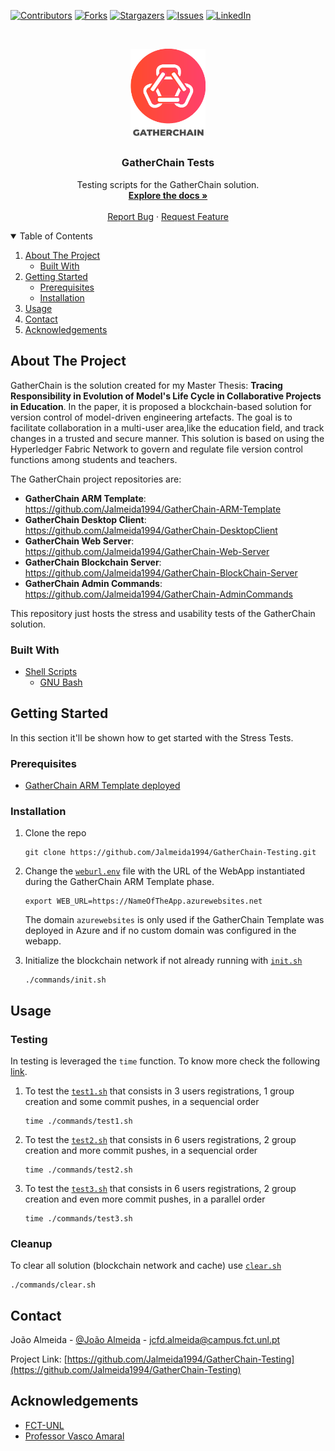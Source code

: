 <!--
*** Thanks for checking out the Best-README-Template. If you have a suggestion
*** that would make this better, please fork the repo and create a pull request
*** or simply open an issue with the tag "enhancement".
*** Thanks again! Now go create something AMAZING! :D
-->



<!-- PROJECT SHIELDS -->
<!--
*** I'm using markdown "reference style" links for readability.
*** Reference links are enclosed in brackets [ ] instead of parentheses ( ).
*** See the bottom of this document for the declaration of the reference variables
*** for contributors-url, forks-url, etc. This is an optional, concise syntax you may use.
*** https://www.markdownguide.org/basic-syntax/#reference-style-links
-->
[![Contributors][contributors-shield]][contributors-url]
[![Forks][forks-shield]][forks-url]
[![Stargazers][stars-shield]][stars-url]
[![Issues][issues-shield]][issues-url]
[![LinkedIn][linkedin-shield]][linkedin-url]



<!-- PROJECT LOGO -->
<br />
<p align="center">
  <a href="https://github.com/Jalmeida1994/GatherChain-Testing">
    <img src="images/Logo-02.png" alt="Logo" width="120">
  </a>

  <h3 align="center">GatherChain Tests</h3>

  <p align="center">
    Testing scripts for the GatherChain solution.
    <br />
    <a href="https://github.com/Jalmeida1994/GatherChain-Testing/blob/master/README.md"><strong>Explore the docs »</strong></a>
    <br />
    <br />
    <a href="https://github.com/Jalmeida1994/GatherChain-Testing/issues">Report Bug</a>
    ·
    <a href="https://github.com/Jalmeida1994/GatherChain-Testing/issues">Request Feature</a>
  </p>
</p>



<!-- TABLE OF CONTENTS -->
<details open="open">
  <summary>Table of Contents</summary>
  <ol>
    <li>
      <a href="#about-the-project">About The Project</a>
      <ul>
        <li><a href="#built-with">Built With</a></li>
      </ul>
    </li>
    <li>
      <a href="#getting-started">Getting Started</a>
      <ul>
        <li><a href="#prerequisites">Prerequisites</a></li>
        <li><a href="#installation">Installation</a></li>
      </ul>
    </li>
    <li><a href="#usage">Usage</a></li>
    <li><a href="#contact">Contact</a></li>
    <li><a href="#acknowledgements">Acknowledgements</a></li>
  </ol>
</details>



<!-- ABOUT THE PROJECT -->
## About The Project

GatherChain is the solution created for my Master Thesis: __Tracing Responsibility in Evolution of Model's Life Cycle in Collaborative Projects in Education__.
In the paper, it is proposed a blockchain-based solution for version control of model-driven engineering artefacts.  The goal is to facilitate collaboration in a multi-user area,like the education field, and track changes in a trusted and secure manner. This solution is based on using the Hyperledger Fabric Network to govern and regulate file version control functions among students and teachers.

The GatherChain project repositories are:
* __GatherChain ARM Template__: https://github.com/Jalmeida1994/GatherChain-ARM-Template
* __GatherChain Desktop Client__: https://github.com/Jalmeida1994/GatherChain-DesktopClient
* __GatherChain Web Server__: https://github.com/Jalmeida1994/GatherChain-Web-Server
* __GatherChain Blockchain Server__: https://github.com/Jalmeida1994/GatherChain-BlockChain-Server
* __GatherChain Admin Commands__: https://github.com/Jalmeida1994/GatherChain-AdminCommands

This repository just hosts the stress and usability tests of the GatherChain solution.

### Built With

* [Shell Scripts](https://www.shellscript.sh)
    * [GNU Bash](https://www.gnu.org/software/bash/)


<!-- GETTING STARTED -->
## Getting Started

In this section it'll be shown how to get started with the Stress Tests.
### Prerequisites

* [GatherChain ARM Template deployed](https://github.com/Jalmeida1994/GatherChain-ARM-Template)

### Installation

1. Clone the repo
   ```
   git clone https://github.com/Jalmeida1994/GatherChain-Testing.git
   ```
2. Change the [`weburl.env`](https://github.com/Jalmeida1994/GatherChain-Testing/blob/master/.weburl.env) file with the URL of the WebApp instantiated during the GatherChain ARM Template phase.
    ```
    export WEB_URL=https://NameOfTheApp.azurewebsites.net
    ```
    The domain `azurewebsites` is only used if the GatherChain Template was deployed in Azure and if no custom domain was configured in the webapp.

3. Initialize the blockchain network if not already running with [`init.sh`](https://github.com/Jalmeida1994/GatherChain-Testing/blob/master/commands/init.sh)
   ```
   ./commands/init.sh
   ```
   

<!-- USAGE EXAMPLES -->
## Usage
### Testing
In testing is leveraged the `time` function. To know more check the following [link](https://stackoverflow.com/questions/556405/what-do-real-user-and-sys-mean-in-the-output-of-time1/556411#556411).

1. To test the [`test1.sh`](https://github.com/Jalmeida1994/GatherChain-Testing/blob/master/commands/.test1.sh) that consists in 3 users registrations, 1 group creation and some commit pushes, in a sequencial order
   ```
   time ./commands/test1.sh
   ```
5. To test the [`test2.sh`](https://github.com/Jalmeida1994/GatherChain-Testing/blob/master/commands/.test2.sh) that consists in 6 users registrations, 2 group creation and more commit pushes, in a sequencial order
   ```
   time ./commands/test2.sh
   ```
6. To test the [`test3.sh`](https://github.com/Jalmeida1994/GatherChain-Testing/blob/master/commands/.test3.sh) that consists in 6 users registrations, 2 group creation and even more commit pushes, in a parallel order
   ```
   time ./commands/test3.sh

<!-- USAGE EXAMPLES -->
### Cleanup

To clear all solution (blockchain network and cache) use [`clear.sh`](https://github.com/Jalmeida1994/GatherChain-Testing/blob/master/commands/clear.sh)
   ```
   ./commands/clear.sh
   ```

<!-- CONTACT -->
## Contact

João Almeida - [@João Almeida](https://www.linkedin.com/in/jo%C3%A3o-almeida-525476125/) - jcfd.almeida@campus.fct.unl.pt

Project Link: [https://github.com/Jalmeida1994/GatherChain-Testing](https://github.com/Jalmeida1994/GatherChain-Testing)



<!-- ACKNOWLEDGEMENTS -->
## Acknowledgements
* [FCT-UNL](https://www.fct.unl.pt/)
* [Professor Vasco Amaral](https://docentes.fct.unl.pt/vma/)


<!-- MARKDOWN LINKS & IMAGES -->
<!-- https://www.markdownguide.org/basic-syntax/#reference-style-links -->
[contributors-shield]: https://img.shields.io/github/contributors/Jalmeida1994/GatherChain-Testing.svg?style=for-the-badge
[contributors-url]: https://github.com/Jalmeida1994/GatherChain-Testing/graphs/contributors
[forks-shield]: https://img.shields.io/github/forks/Jalmeida1994/GatherChain-Testing.svg?style=for-the-badge
[forks-url]: https://github.com/Jalmeida1994/GatherChain-Testing/network/members
[stars-shield]: https://img.shields.io/github/stars/Jalmeida1994/GatherChain-Testing.svg?style=for-the-badge
[stars-url]: https://github.com/Jalmeida1994/GatherChain-Testing/stargazers
[issues-shield]: https://img.shields.io/github/issues/Jalmeida1994/GatherChain-Testing.svg?style=for-the-badge
[issues-url]: https://github.com/Jalmeida1994/GatherChain-Testing/issues
[linkedin-shield]: https://img.shields.io/badge/-LinkedIn-black.svg?style=for-the-badge&logo=linkedin&colorB=555
[linkedin-url]: https://www.linkedin.com/in/jo%C3%A3o-almeida-525476125/
[product-screenshot]: images/arm-template.png
